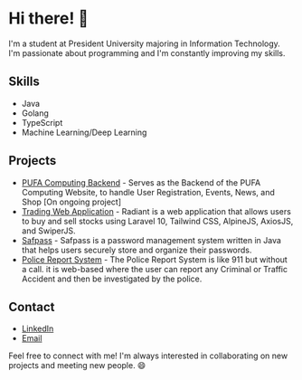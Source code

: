 # Hi there! 👋

I'm a student at President University majoring in Information Technology. I'm passionate about programming and I'm constantly improving my skills.

## Skills
- Java
- Golang
- TypeScript
- Machine Learning/Deep Learning

## Projects
- [PUFA Computing Backend](https://github.com/PUFA-Computing/Backend) - Serves as the Backend of the PUFA Computing Website, to handle User Registration, Events, News, and Shop [On ongoing project]
- [Trading Web Application](https://github.com/irfansaf/Trading-Web-Application) - Radiant is a web application that allows users to buy and sell stocks using Laravel 10, Tailwind CSS, AlpineJS, AxiosJS, and SwiperJS.
- [Safpass](https://github.com/irfansaf/finaloovp) - Safpass is a password management system written in Java that helps users securely store and organize their passwords.
- [Police Report System](https://github.com/irfansaf/Police-Report-System) - The Police Report System is like 911 but without a call. it is web-based where the user can report any Criminal or Traffic Accident and then be investigated by the police.

## Contact
- [LinkedIn](https://www.linkedin.com/in/irfansaf/)
- [Email](mailto:irfansaf7@gmail.com)

Feel free to connect with me! I'm always interested in collaborating on new projects and meeting new people. 😄
